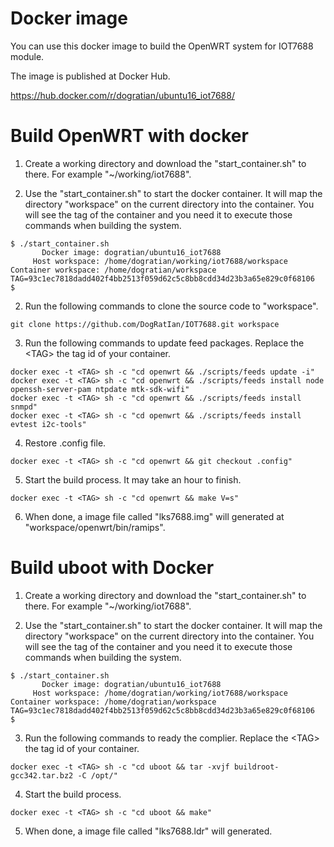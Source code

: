 # Docker image
You can use this docker image to build the OpenWRT system for IOT7688 module.

The image is published at Docker Hub.

https://hub.docker.com/r/dogratian/ubuntu16_iot7688/

# Build OpenWRT with docker
1. Create a working directory and download the "start_container.sh" to there. For example "~/working/iot7688".

1. Use the "start_container.sh" to start the docker container. It will map the directory "workspace" on the current directory into the container. You will see the tag of the container and you need it to execute those commands when building the system.
```
$ ./start_container.sh
       Docker image: dogratian/ubuntu16_iot7688
     Host workspace: /home/dogratian/working/iot7688/workspace
Container workspace: /home/dogratian/workspace
TAG=93c1ec7818dadd402f4bb2513f059d62c5c8bb8cdd34d23b3a65e829c0f68106
$ 
```

2. Run the following commands to clone the source code to "workspace".
```
git clone https://github.com/DogRatIan/IOT7688.git workspace
```

3. Run the following commands to update feed packages. Replace the &lt;TAG&gt; the tag id of your container.
```
docker exec -t <TAG> sh -c "cd openwrt && ./scripts/feeds update -i"
docker exec -t <TAG> sh -c "cd openwrt && ./scripts/feeds install node openssh-server-pam ntpdate mtk-sdk-wifi"
docker exec -t <TAG> sh -c "cd openwrt && ./scripts/feeds install snmpd"
docker exec -t <TAG> sh -c "cd openwrt && ./scripts/feeds install evtest i2c-tools"
```

4. Restore .config file.
```
docker exec -t <TAG> sh -c "cd openwrt && git checkout .config"
``` 

5. Start the build process. It may take an hour to finish.
```
docker exec -t <TAG> sh -c "cd openwrt && make V=s"
```

6. When done, a image file called "lks7688.img" will generated at "workspace/openwrt/bin/ramips".

# Build uboot with Docker
1. Create a working directory and download the "start_container.sh" to there. For example "~/working/iot7688".

1. Use the "start_container.sh" to start the docker container. It will map the directory "workspace" on the current directory into the container. You will see the tag of the container and you need it to execute those commands when building the system.
```
$ ./start_container.sh
       Docker image: dogratian/ubuntu16_iot7688
     Host workspace: /home/dogratian/working/iot7688/workspace
Container workspace: /home/dogratian/workspace
TAG=93c1ec7818dadd402f4bb2513f059d62c5c8bb8cdd34d23b3a65e829c0f68106
$ 
```

3. Run the following commands to ready the complier. Replace the &lt;TAG&gt; the tag id of your container.
```
docker exec -t <TAG> sh -c "cd uboot && tar -xvjf buildroot-gcc342.tar.bz2 -C /opt/"
```

4. Start the build process.
```
docker exec -t <TAG> sh -c "cd uboot && make"
```

5. When done, a image file called "lks7688.ldr" will generated.